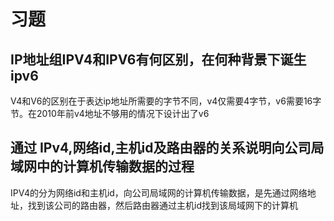 # 习题

## IP地址组IPV4和IPV6有何区别，在何种背景下诞生ipv6

V4和V6的区别在于表达ip地址所需要的字节不同，v4仅需要4字节，v6需要16字节。在2010年前v4地址不够用的情况下设计出了v6

## 通过 IPv4,网络id,主机id及路由器的关系说明向公司局域网中的计算机传输数据的过程 

IPV4的分为网络id和主机id，向公司局域网的计算机传输数据，是先通过网络地址，找到该公司的路由器，然后路由器通过主机id找到该局域网下的计算机